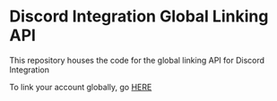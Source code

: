 Discord Integration Global Linking API
===
This repository houses the code for the global linking API for Discord Integration

To link your account globally, go [HERE](https://api.erdbeerbaerlp.de/dcintegration/login)